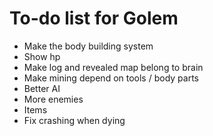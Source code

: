 # To-do list for Golem

* Make the body building system
* Show hp
* Make log and revealed map belong to brain
* Make mining depend on tools / body parts
* Better AI
* More enemies
* Items
* Fix crashing when dying